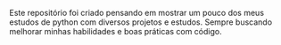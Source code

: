 Este repositório foi criado pensando em mostrar um pouco dos meus estudos de python com diversos projetos e estudos.
Sempre buscando melhorar minhas habilidades e boas práticas com código.
